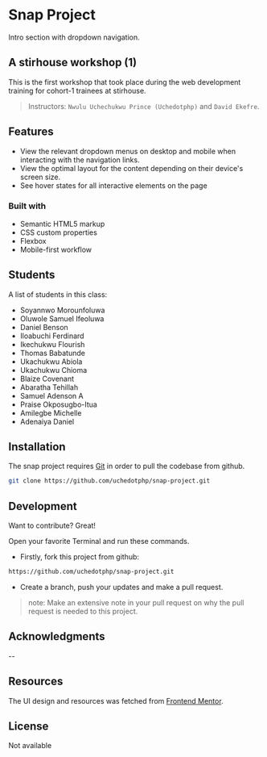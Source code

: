 # Snap Project
Intro section with dropdown navigation.

## A stirhouse workshop (1)

This is the first workshop that took place during the web development training for cohort-1 trainees at stirhouse.
> Instructors: `Nwulu Uchechukwu Prince (Uchedotphp)` and `David Ekefre`.

## Features

- View the relevant dropdown menus on desktop and mobile when interacting with the navigation links.
- View the optimal layout for the content depending on their device's screen size.
- See hover states for all interactive elements on the page

### Built with

- Semantic HTML5 markup
- CSS custom properties
- Flexbox
- Mobile-first workflow

## Students

A list of students in this class:
- Soyannwo Morounfoluwa
- Oluwole Samuel Ifeoluwa
- Daniel Benson
- Iloabuchi Ferdinard
- Ikechukwu Flourish
- Thomas Babatunde
- Ukachukwu Abiola
- Ukachukwu Chioma
- Blaize Covenant
- Abaratha Tehillah
- Samuel Adenson A
- Praise Okposugbo-Itua
- Amilegbe Michelle
- Adenaiya Daniel

## Installation

The snap project requires [Git](https://git-scm.com/) in order to pull the codebase from github.

```sh
git clone https://github.com/uchedotphp/snap-project.git
```

## Development

Want to contribute? Great!

Open your favorite Terminal and run these commands.

- Firstly, fork this project from github:

```sh
https://github.com/uchedotphp/snap-project.git
```

- Create a branch, push your updates and make a pull request.
> note: Make an extensive note in your pull request on why the pull request is needed to this project.

## Acknowledgments
--


## Resources
The UI design and resources was fetched from [Frontend Mentor](https://www.frontendmentor.io/challenges/intro-section-with-dropdown-navigation-ryaPetHE5).

## License

Not available